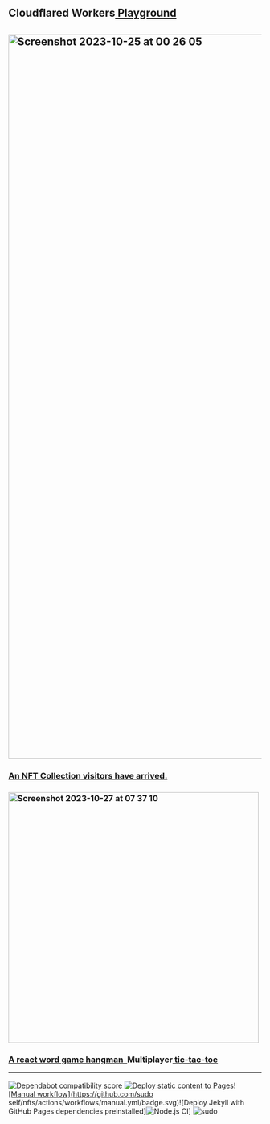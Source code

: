 ## Cloudflared Workers<a href="https://workers.cloudflare.com/playground">&nbsp;Playground
## <img width="1440" alt="Screenshot 2023-10-25 at 00 26 05" src="https://github.com/sudo-self/sudo-self/assets/119916323/e78dceda-64bf-4eca-aa1a-3f647999e109">
### An NFT Collection<a href="https://visitors.jessejesse.com">&nbsp;visitors have arrived.
### <img width="498" alt="Screenshot 2023-10-27 at 07 37 10" src="https://github.com/sudo-self/sudo-self/assets/119916323/0fc668d4-77f3-43f4-a568-f3cf2d42d292">
### A react word game<a href="https://sudo-hangman.vercel.app">&nbsp;hangman&nbsp;&nbsp;</a>Multiplayer<a href="https://xo.jessejesse.com">&nbsp;tic-tac-toe<hr>
![Dependabot compatibility score](https://dependabot-badges.githubapp.com/badges/compatibility_score?dependency-name=@babel/traverse&package-manager=npm_and_yarn&previous-version=7.22.5&new-version=7.23.2)
![Deploy static content to Pages](https://github.com/sudo-self/sudo-self/actions/workflows/static.yml/badge.svg)![Manual workflow](https://github.com/sudo self/nfts/actions/workflows/manual.yml/badge.svg)![Deploy Jekyll with GitHub Pages dependencies preinstalled]![Node.js CI](https://github.com/sudo-self/xo.JesseJesse.com/actions/workflows/node.js.yml/badge.svg?branch=main)] ![sudo](https://github.com/sudo-self/sudo-self/assets/119916323/1a759590-b554-4ce3-88a1-4fe5f278b915)





